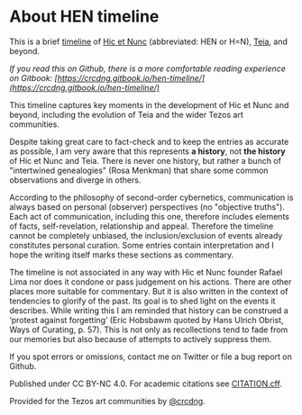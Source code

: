 # About HEN timeline

This is a brief [timeline](timeline.md) of [Hic et Nunc](https://web.archive.org/web/20211107123525/https://www.hicetnunc.xyz/) (abbreviated: HEN or H=N), [Teia](https://teia.art/), and beyond.

*If you read this on Github, there is a more comfortable reading experience on Gitbook: [https://crcdng.gitbook.io/hen-timeline/](https://crcdng.gitbook.io/hen-timeline/)*

This timeline captures key moments in the development of Hic et Nunc and beyond, including the evolution of Teia and the wider Tezos art communities.

Despite taking great care to fact-check and to keep the entries as accurate as possible, I am very aware that this represents **a history**, not **the history** of Hic et Nunc and Teia. There is never one history, but rather a bunch of "intertwined genealogies" (Rosa Menkman) that share some common observations and diverge in others. 

According to the philosophy of second-order cybernetics, communication is always based on personal (observer) perspectives (no "objective truths"). Each act of communication, including this one, therefore includes elements of facts, self-revelation, relationship and appeal. Therefore the timeline cannot be completely unbiased, the inclusion/exclusion of events already constitutes personal curation. Some entries contain interpretation and I hope the writing itself marks these sections as commentary.  

The timeline is not associated in any way with Hic et Nunc founder Rafael Lima nor does it condone or pass judgement on his actions. There are other places more suitable for commentary. But it is also written in the context of tendencies to glorify of the past. Its goal is to shed light on the events it describes. While writing this I am reminded that history can be construed a ‘protest against forgetting’ (Eric Hobsbawm quoted by Hans Ulrich Obrist, Ways of Curating, p. 57). This is not only as recollections tend to fade from our memories but also because of attempts to actively suppress them.  

If you spot errors or omissions, contact me on Twitter or file a bug report on Github.

Published under CC BY-NC 4.0. For academic citations see [CITATION.cff](CITATION.cff).

Provided for the Tezos art communities by [@crcdng](https://twitter.com/crcdng).
